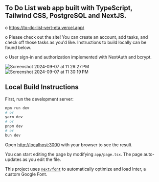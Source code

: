 ## To Do List web app built with TypeScript, Tailwind CSS, PostgreSQL and NextJS.

 o  https://to-do-list-vert-eta.vercel.app/

 o	Please check out the site! You can create an account, add tasks, and check off those tasks as you'd like. Instructions to build locally can be found below.
 
 o	User sign-in and authorization implemented with NextAuth and bcrypt.


![Screenshot 2024-09-07 at 11 26 27 PM](https://github.com/user-attachments/assets/9d502d87-7a0a-48d0-80af-2bc5f38275c0)
![Screenshot 2024-09-07 at 11 30 19 PM](https://github.com/user-attachments/assets/8728b057-4819-4f3e-9b78-006d3b035904)



## Local Build Instructions

First, run the development server:

```bash
npm run dev
# or
yarn dev
# or
pnpm dev
# or
bun dev
```

Open [http://localhost:3000](http://localhost:3000) with your browser to see the result.

You can start editing the page by modifying `app/page.tsx`. The page auto-updates as you edit the file.

This project uses [`next/font`](https://nextjs.org/docs/basic-features/font-optimization) to automatically optimize and load Inter, a custom Google Font.
